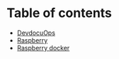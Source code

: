 # Table of contents

* [DevdocuOps](README.md)
* [Raspberry](raspberry.md)
* [Raspberry docker](raspberry-docker.md)

